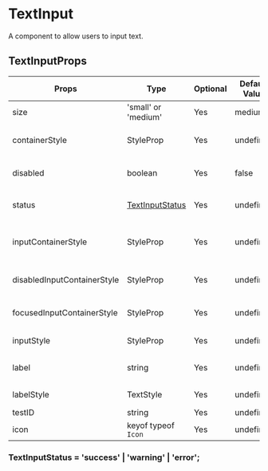 # TextInput

A component to allow users to input text.

## TextInputProps

| Props                       | Type                                                         | Optional | Default Value | Description                      |
| --------------------------- | ------------------------------------------------------------ | -------- | ------------- | -------------------------------- |
| size                        | 'small' or 'medium'                                          | Yes      | medium        | The text input size              |
| containerStyle              | StyleProp<ViewStyle>                                         | Yes      | undefined     | The custom container style       |
| disabled                    | boolean                                                      | Yes      | false         | Define disable status            |
| status                      | [TextInputStatus](#textinputstatus--success--warning--error) | Yes      | undefined     | Define the `TextInput` status    |
| inputContainerStyle         | StyleProp<ViewStyle>                                         | Yes      | undefined     | The custom input container style |
| disabledInputContainerStyle | StyleProp<ViewStyle>                                         | Yes      | undefined     | the custom disabled style        |
| focusedInputContainerStyle  | StyleProp<ViewStyle>                                         | Yes      | undefined     | the custom focused style         |
| inputStyle                  | StyleProp<TextStyle>                                         | Yes      | undefined     | the custom input style           |
| label                       | string                                                       | Yes      | undefined     | The `TextInput` label            |
| labelStyle                  | TextStyle                                                    | Yes      | undefined     | The custom label style           |
| testID                      | string                                                       | Yes      | undefined     | -                                |
| icon                        | keyof typeof `Icon`                                          | Yes      | undefined     | The icon of `TextInput`          |

### TextInputStatus = 'success' | 'warning' | 'error';
